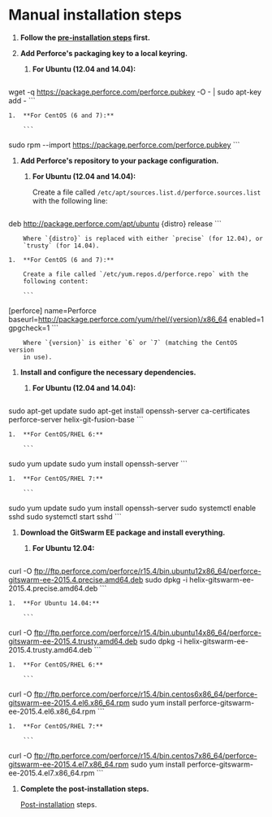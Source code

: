 # Manual installation steps

1.  **Follow the [pre-installation steps](README.md) first.**

1.  **Add Perforce's packaging key to a local keyring.**

    1.  **For Ubuntu (12.04 and 14.04):**

        ```
wget -q https://package.perforce.com/perforce.pubkey -O - | sudo apt-key add -
        ```

    1.  **For CentOS (6 and 7):**

        ```
sudo rpm --import https://package.perforce.com/perforce.pubkey
        ```

1.  **Add Perforce's repository to your package configuration.**

    1.  **For Ubuntu (12.04 and 14.04):**

        Create a file called `/etc/apt/sources.list.d/perforce.sources.list`
        with the following line:

        ```
deb http://package.perforce.com/apt/ubuntu {distro} release
        ```

        Where `{distro}` is replaced with either `precise` (for 12.04), or
        `trusty` (for 14.04).

    1.  **For CentOS (6 and 7):**

        Create a file called `/etc/yum.repos.d/perforce.repo` with the
        following content:

        ```
[perforce]
name=Perforce
baseurl=http://package.perforce.com/yum/rhel/{version}/x86_64
enabled=1
gpgcheck=1
        ```

        Where `{version}` is either `6` or `7` (matching the CentOS version
        in use).

1.  **Install and configure the necessary dependencies.**

    1.  **For Ubuntu (12.04 and 14.04):**

        ```
sudo apt-get update
sudo apt-get install openssh-server ca-certificates perforce-server helix-git-fusion-base
        ```

    1.  **For CentOS/RHEL 6:**

        ```
sudo yum update
sudo yum install openssh-server
        ```

    1.  **For CentOS/RHEL 7:**

        ```
sudo yum update
sudo yum install openssh-server
sudo systemctl enable sshd
sudo systemctl start sshd
        ```

1.  **Download the GitSwarm EE package and install everything.**

    1.  **For Ubuntu 12.04:**

        ```
curl -O ftp://ftp.perforce.com/perforce/r15.4/bin.ubuntu12x86_64/perforce-gitswarm-ee-2015.4.precise.amd64.deb
sudo dpkg -i helix-gitswarm-ee-2015.4.precise.amd64.deb
        ```

    1.  **For Ubuntu 14.04:**

        ```
curl -O ftp://ftp.perforce.com/perforce/r15.4/bin.ubuntu14x86_64/perforce-gitswarm-ee-2015.4.trusty.amd64.deb
sudo dpkg -i helix-gitswarm-ee-2015.4.trusty.amd64.deb
        ```

    1.  **For CentOS/RHEL 6:**

        ```
curl -O ftp://ftp.perforce.com/perforce/r15.4/bin.centos6x86_64/perforce-gitswarm-ee-2015.4.el6.x86_64.rpm
sudo yum install perforce-gitswarm-ee-2015.4.el6.x86_64.rpm
        ```

    1.  **For CentOS/RHEL 7:**

        ```
curl -O ftp://ftp.perforce.com/perforce/r15.4/bin.centos7x86_64/perforce-gitswarm-ee-2015.4.el7.x86_64.rpm
sudo yum install perforce-gitswarm-ee-2015.4.el7.x86_64.rpm
        ```

1.  **Complete the post-installation steps.**

    [Post-installation](README.md#post-installation) steps.
